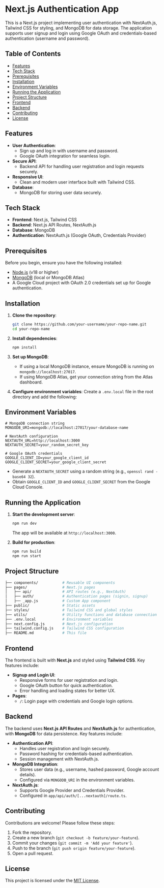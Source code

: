 
# Next.js Authentication App

This is a Next.js project implementing user authentication with NextAuth.js, Tailwind CSS for styling, and MongoDB for data storage. The application supports user signup and login using Google OAuth and credentials-based authentication (username and password).

## Table of Contents
- [Features](#features)
- [Tech Stack](#tech-stack)
- [Prerequisites](#prerequisites)
- [Installation](#installation)
- [Environment Variables](#environment-variables)
- [Running the Application](#running-the-application)
- [Project Structure](#project-structure)
- [Frontend](#frontend)
- [Backend](#backend)
- [Contributing](#contributing)
- [License](#license)

## Features
- **User Authentication**:
  - Sign up and log in with username and password.
  - Google OAuth integration for seamless login.
- **Secure API**:
  - Backend API for handling user registration and login requests securely.
- **Responsive UI**:
  - Clean and modern user interface built with Tailwind CSS.
- **Database**:
  - MongoDB for storing user data securely.

## Tech Stack
- **Frontend**: Next.js, Tailwind CSS
- **Backend**: Next.js API Routes, NextAuth.js
- **Database**: MongoDB
- **Authentication**: NextAuth.js (Google OAuth, Credentials Provider)

## Prerequisites
Before you begin, ensure you have the following installed:
- [Node.js](https://nodejs.org/) (v18 or higher)
- [MongoDB](https://www.mongodb.com/) (local or MongoDB Atlas)
- A Google Cloud project with OAuth 2.0 credentials set up for Google authentication.

## Installation
1. **Clone the repository**:
   ```bash
   git clone https://github.com/your-username/your-repo-name.git
   cd your-repo-name
   ```

2. **Install dependencies**:
   ```bash
   npm install
   ```

3. **Set up MongoDB**:
   - If using a local MongoDB instance, ensure MongoDB is running on `mongodb://localhost:27017`.
   - If using MongoDB Atlas, get your connection string from the Atlas dashboard.

4. **Configure environment variables**:
   Create a `.env.local` file in the root directory and add the following:

## Environment Variables
```env
# MongoDB connection string
MONGODB_URI=mongodb://localhost:27017/your-database-name

# NextAuth configuration
NEXTAUTH_URL=http://localhost:3000
NEXTAUTH_SECRET=your_random_secret_key

# Google OAuth credentials
GOOGLE_CLIENT_ID=your_google_client_id
GOOGLE_CLIENT_SECRET=your_google_client_secret
```

- Generate a `NEXTAUTH_SECRET` using a random string (e.g., `openssl rand -base64 32`).
- Obtain `GOOGLE_CLIENT_ID` and `GOOGLE_CLIENT_SECRET` from the Google Cloud Console.

## Running the Application
1. **Start the development server**:
   ```bash
   npm run dev
   ```
   The app will be available at `http://localhost:3000`.

2. **Build for production**:
   ```bash
   npm run build
   npm run start
   ```

## Project Structure
```bash
├── components/           # Reusable UI components
├── pages/                # Next.js pages
│   ├── api/              # API routes (e.g., NextAuth)
│   ├── auth/             # Authentication pages (signin, signup)
│   ├── _app.js           # Custom App component
├── public/               # Static assets
├── styles/               # Tailwind CSS and global styles
├── utils/                # Utility functions and database connection
├── .env.local            # Environment variables
├── next.config.js        # Next.js configuration
├── tailwind.config.js    # Tailwind CSS configuration
├── README.md             # This file
```

## Frontend
The frontend is built with **Next.js** and styled using **Tailwind CSS**. Key features include:
- **Signup and Login UI**:
  - Responsive forms for user registration and login.
  - Google OAuth button for quick authentication.
  - Error handling and loading states for better UX.
- **Pages**:
  - `/`: Login page with credentials and Google login options.


## Backend
The backend uses **Next.js API Routes** and **NextAuth.js** for authentication, with **MongoDB** for data persistence. Key features include:
- **Authentication API**:
  - Handles user registration and login securely.
  - Password hashing for credentials-based authentication.
  - Session management with NextAuth.js.
- **MongoDB Integration**:
  - Stores user data (e.g., username, hashed password, Google account details).
  - Configured via `MONGODB_URI` in the environment variables.
- **NextAuth.js**:
  - Supports Google Provider and Credentials Provider.
  - Configured in `app/api/auth/[...nextauth]/route.ts`.

## Contributing
Contributions are welcome! Please follow these steps:
1. Fork the repository.
2. Create a new branch (`git checkout -b feature/your-feature`).
3. Commit your changes (`git commit -m 'Add your feature'`).
4. Push to the branch (`git push origin feature/your-feature`).
5. Open a pull request.

## License
This project is licensed under the [MIT License](LICENSE).